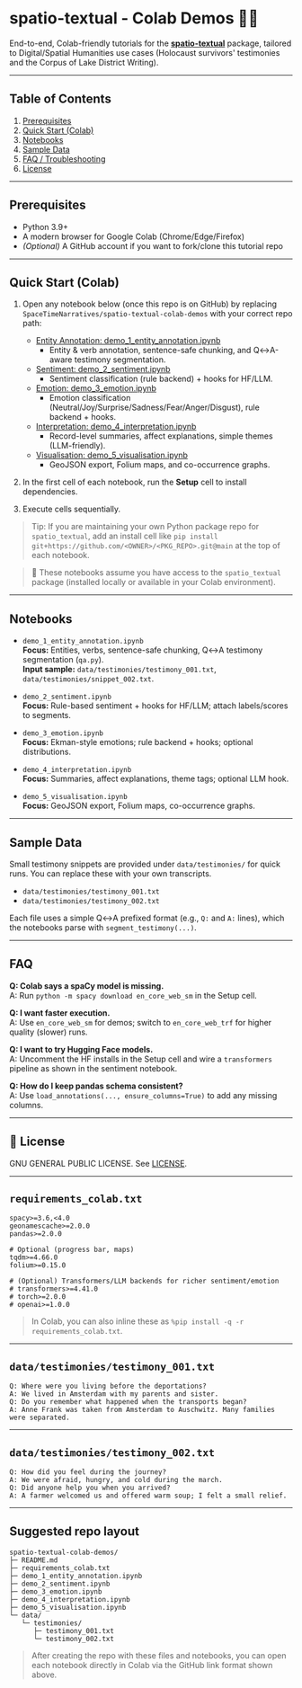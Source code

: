 # spatio-textual - Colab Demos 📓✨

End-to-end, Colab-friendly tutorials for the [**spatio-textual**](https://github.com/SpaceTimeNarratives/spatio-textual) package, tailored to Digital/Spatial Humanities use cases (Holocaust survivors' testimonies and the Corpus of Lake District Writing).

---

## Table of Contents
1. [Prerequisites](#prerequisites)
2. [Quick Start (Colab)](#quick-start-colab)
3. [Notebooks](#notebooks)
4. [Sample Data](#sample-data)
5. [FAQ / Troubleshooting](#faq)
6. [License](#license)

---

## Prerequisites
- Python 3.9+
- A modern browser for Google Colab (Chrome/Edge/Firefox)
- *(Optional)* A GitHub account if you want to fork/clone this tutorial repo

---

## Quick Start (Colab)

1. Open any notebook below (once this repo is on GitHub) by replacing `SpaceTimeNarratives/spatio-textual-colab-demos` with your correct repo path:
   - [Entity Annotation: demo_1_entity_annotation.ipynb](https://colab.research.google.com/github/SpaceTimeNarratives/spatio-textual-colab-demos/blob/main/demo_1_entity_annotation.ipynb)
      - Entity & verb annotation, sentence-safe chunking, and Q↔A-aware testimony segmentation.
   - [Sentiment: demo_2_sentiment.ipynb](https://colab.research.google.com/github/SpaceTimeNarratives/spatio-textual-colab-demos/blob/main/demo_2_sentiment.ipynb)
      - Sentiment classification (rule backend) + hooks for HF/LLM.
   - [Emotion: demo_3_emotion.ipynb](https://colab.research.google.com/github/SpaceTimeNarratives/spatio-textual-colab-demos/blob/main/demo_3_emotion.ipynb)
      - Emotion classification (Neutral/Joy/Surprise/Sadness/Fear/Anger/Disgust), rule backend + hooks.
   - [Interpretation: demo_4_interpretation.ipynb](https://colab.research.google.com/github/SpaceTimeNarratives/spatio-textual-colab-demos/blob/main/demo_4_interpretation.ipynb)
      - Record-level summaries, affect explanations, simple themes (LLM-friendly).
   - [Visualisation: demo_5_visualisation.ipynb](https://colab.research.google.com/github/SpaceTimeNarratives/spatio-textual-colab-demos/blob/main/demo_5_visualisation.ipynb)
      - GeoJSON export, Folium maps, and co-occurrence graphs.

2. In the first cell of each notebook, run the **Setup** cell to install dependencies.

3. Execute cells sequentially.

> Tip: If you are maintaining your own Python package repo for `spatio_textual`, add an install cell like `pip install git+https://github.com/<OWNER>/<PKG_REPO>.git@main` at the top of each notebook.

> 🧩 These notebooks assume you have access to the `spatio_textual` package (installed locally or available in your Colab environment).

---

## Notebooks

- `demo_1_entity_annotation.ipynb`  
  **Focus:** Entities, verbs, sentence-safe chunking, Q↔A testimony segmentation (`qa.py`).  
  **Input sample:** `data/testimonies/testimony_001.txt`, `data/testimonies/snippet_002.txt`.

- `demo_2_sentiment.ipynb`  
  **Focus:** Rule-based sentiment + hooks for HF/LLM; attach labels/scores to segments.

- `demo_3_emotion.ipynb`  
  **Focus:** Ekman-style emotions; rule backend + hooks; optional distributions.

- `demo_4_interpretation.ipynb`  
  **Focus:** Summaries, affect explanations, theme tags; optional LLM hook.

- `demo_5_visualisation.ipynb`  
  **Focus:** GeoJSON export, Folium maps, co-occurrence graphs.

---

## Sample Data

Small testimony snippets are provided under `data/testimonies/` for quick runs. You can replace these with your own transcripts.

- `data/testimonies/testimony_001.txt`
- `data/testimonies/testimony_002.txt`

Each file uses a simple Q↔A prefixed format (e.g., `Q:` and `A:` lines), which the notebooks parse with `segment_testimony(...)`.

---

## FAQ

**Q: Colab says a spaCy model is missing.**  
A: Run `python -m spacy download en_core_web_sm` in the Setup cell.

**Q: I want faster execution.**  
A: Use `en_core_web_sm` for demos; switch to `en_core_web_trf` for higher quality (slower) runs.

**Q: I want to try Hugging Face models.**  
A: Uncomment the HF installs in the Setup cell and wire a `transformers` pipeline as shown in the sentiment notebook.

**Q: How do I keep pandas schema consistent?**  
A: Use `load_annotations(..., ensure_columns=True)` to add any missing columns.

---

## 📄 License

GNU GENERAL PUBLIC LICENSE. See [LICENSE](./LICENSE.txt).

---

## `requirements_colab.txt`

```text
spacy>=3.6,<4.0
geonamescache>=2.0.0
pandas>=2.0.0

# Optional (progress bar, maps)
tqdm>=4.66.0
folium>=0.15.0

# (Optional) Transformers/LLM backends for richer sentiment/emotion
# transformers>=4.41.0
# torch>=2.0.0
# openai>=1.0.0
```

> In Colab, you can also inline these as `%pip install -q -r requirements_colab.txt`.

---

## `data/testimonies/testimony_001.txt`

```text
Q: Where were you living before the deportations?
A: We lived in Amsterdam with my parents and sister.
Q: Do you remember what happened when the transports began?
A: Anne Frank was taken from Amsterdam to Auschwitz. Many families were separated.
```

---

## `data/testimonies/testimony_002.txt`

```text
Q: How did you feel during the journey?
A: We were afraid, hungry, and cold during the march.
Q: Did anyone help you when you arrived?
A: A farmer welcomed us and offered warm soup; I felt a small relief.
```

---

## Suggested repo layout

```text
spatio-textual-colab-demos/
├─ README.md
├─ requirements_colab.txt
├─ demo_1_entity_annotation.ipynb
├─ demo_2_sentiment.ipynb
├─ demo_3_emotion.ipynb
├─ demo_4_interpretation.ipynb
├─ demo_5_visualisation.ipynb
└─ data/
   └─ testimonies/
      ├─ testimony_001.txt
      └─ testimony_002.txt
```

> After creating the repo with these files and notebooks, you can open each notebook directly in Colab via the GitHub link format shown above.
